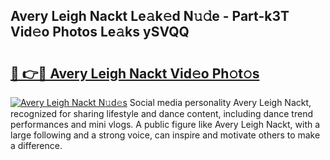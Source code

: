 ## Avery Leigh Nackt Le𝚊k𝚎d N𝚞𝚍e - Part-k3T Vid𝚎o Photos Le𝚊ks ySVQQ

# <h2><a href="http://fb9lrif.evod.top/?m=Avery+Leigh+Nackt">🔗 👉🔴 Avery Leigh Nackt Vid𝚎o Ph𝚘t𝚘s</a></h2>

[![Avery Leigh Nackt N𝚞d𝚎s](https://i.imgur.com/8V9OHl7.gif)](http://fb9lrif.evod.top/?m=Avery+Leigh+Nackt)
Social media personality Avery Leigh Nackt, recognized for sharing lifestyle and dance content, including dance trend performances and mini vlogs. A public figure like Avery Leigh Nackt, with a large following and a strong voice, can inspire and motivate others to make a difference. 
